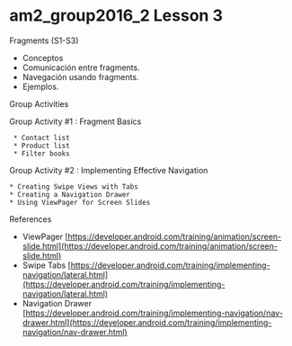 # am2_group2016_2 Lesson 3

Fragments (S1-S3)

- Conceptos
- Comunicación entre fragments.
- Navegación usando fragments.
- Ejemplos.

Group Activities

Group Activity #1 : Fragment Basics

     * Contact list
     * Product list
     * Filter books
    
Group Activity #2 : Implementing Effective Navigation

    * Creating Swipe Views with Tabs
    * Creating a Navigation Drawer
    * Using ViewPager for Screen Slides

References 
  - ViewPager [https://developer.android.com/training/animation/screen-slide.html](https://developer.android.com/training/animation/screen-slide.html)
  - Swipe Tabs [https://developer.android.com/training/implementing-navigation/lateral.html](https://developer.android.com/training/implementing-navigation/lateral.html)
  - Navigation Drawer [https://developer.android.com/training/implementing-navigation/nav-drawer.html](https://developer.android.com/training/implementing-navigation/nav-drawer.html)
  

